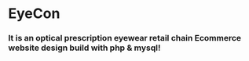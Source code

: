# EyeCon 
### It is an optical prescription eyewear retail chain Ecommerce website design build with php & mysql!

